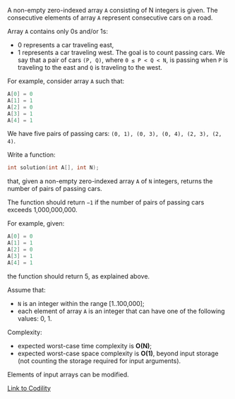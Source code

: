 A non-empty zero-indexed array `A` consisting of N integers is given. The consecutive elements of array `A` represent consecutive cars on a road.

Array `A` contains only 0s and/or 1s:
 - 0 represents a car traveling east,
 - 1 represents a car traveling west.
The goal is to count passing cars. We say that a pair of cars `(P, Q)`, where `0 ≤ P < Q < N`, is passing when `P` is traveling to the east and `Q` is traveling to the west.

For example, consider array `A` such that:
```c
A[0] = 0
A[1] = 1
A[2] = 0
A[3] = 1
A[4] = 1
```
We have five pairs of passing cars: `(0, 1), (0, 3), (0, 4), (2, 3), (2, 4)`.

Write a function:
```c
int solution(int A[], int N);
```
that, given a non-empty zero-indexed array `A` of `N` integers, returns the number of pairs of passing cars.

The function should return `−1` if the number of pairs of passing cars exceeds 1,000,000,000.

For example, given:
```c
A[0] = 0
A[1] = 1
A[2] = 0
A[3] = 1
A[4] = 1
```
the function should return 5, as explained above.

Assume that:
 - `N` is an integer within the range [1..100,000];
 - each element of array `A` is an integer that can have one of the following values: 0, 1.

Complexity:
 - expected worst-case time complexity is **O(N)**;
 - expected worst-case space complexity is **O(1)**, beyond input storage (not counting the storage required for input arguments).

Elements of input arrays can be modified.

[Link to Codility](https://codility.com/programmers/lessons/5-prefix_sums/passing_cars/)
